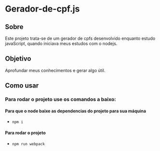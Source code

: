 # Gerador-de-cpf.js
## Sobre
Este projeto trata-se de um gerador de cpfs desenvolvido enquanto estudo javaScript, quando iniciava meus estudos com o nodejs.
## Objetivo
Aprofundar meus conhecimentos e gerar algo útil.

## Como usar
### Para rodar o projeto use os comandos a baixo:
#### Para que o node baixe as dependencias do projeto para sua máquina
- `npm i`
#### Para rodar o projeto
- `npm run webpack`